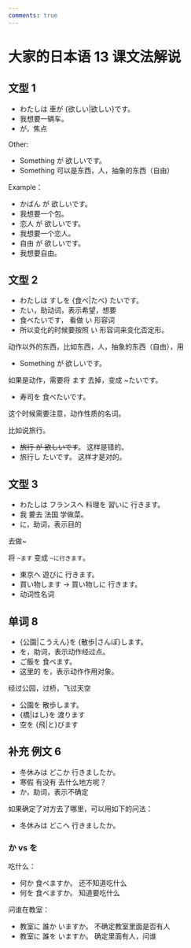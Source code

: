 ```yaml
---
comments: true
---
```


# 大家的日本语 13 课文法解说

## 文型 1

- わたしは 車が {欲しい|欲しい}です。
- 我想要一辆车。
- が，焦点

Other:

- Something が 欲しいです。
- Something 可以是东西，人，抽象的东西（自由）

Example：

- かばん が 欲しいです。
- 我想要一个包。
- 恋人 が 欲しいです。
- 我想要一个恋人。
- 自由 が 欲しいです。
- 我想要自由。

## 文型 2

- わたしは すしを {食べ|たべ} たいです。
- たい，助动词，表示希望，想要
- 食べたいです， 看做 い 形容词
- 所以变化的时候要按照 い 形容词来变化否定形。

动作以外的东西，比如东西，人，抽象的东西（自由），用

- Something が 欲しいです。

如果是动作，需要将 ます 去掉，变成 ~たいです。

- 寿司を 食べたいです。

这个时候需要注意，动作性质的名词。

比如说旅行。

- ~~旅行 が 欲しいです~~。 这样是错的。
- 旅行し たいです。 这样才是对的。

## 文型 3

- わたしは フランスへ 料理を 習いに 行きます。
- 我 要去 法国 学做菜。
- に，助词，表示目的


去做~ 

将 `~ます` 变成 `~に行きます`。

- 東京へ 遊びに 行きます。
- 買い物します    →    買い物しに 行きます。
- 动词性名词

## 单词 8 

- {公園|こうえん}を {散歩|さんぽ}します。
- を，助词，表示动作经过点。
- ご飯を 食べます。
- 这里的 を，表示动作作用对象。

经过公园，过桥，飞过天空

- 公園を 散歩します。
- {橋|はし}を 渡ります
- 空を {飛|と}びます

## 补充 例文 6

- 冬休みは どこか 行きましたか。
- 寒假 有没有 去什么地方呢？
- か，助词，表示不确定

如果确定了对方去了哪里，可以用如下的问法：

- 冬休みは どこへ 行きましたか。

### か vs を

吃什么：

- 何か 食べますか。  还不知道吃什么
- 何を 食べますか。  知道要吃什么

问谁在教室：

- 教室に 誰か いますか。   不确定教室里面是否有人
- 教室に 誰を いますか。   确定里面有人，问谁

